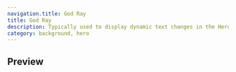 ```yaml
---
navigation.title: God Ray
title: God Ray
description: Typically used to display dynamic text changes in the Hero Section.
category: background, hero
---
```


## Preview

<Playground url="/playground/god-ray" aspect="1/1"></Playground>
